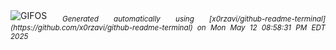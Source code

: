 <div align="justify">
<picture>
    <source media="(prefers-color-scheme: dark)" srcset="https://i.ibb.co/jZJTtQSR/output-gif.gif">
    <source media="(prefers-color-scheme: light)" srcset="https://i.ibb.co/jZJTtQSR/output-gif.gif">
    <img alt="GIFOS" src="https://i.ibb.co/jZJTtQSR/output-gif.gif">
</picture>
<sub><i>Generated automatically using [x0rzavi/github-readme-terminal](https://github.com/x0rzavi/github-readme-terminal) on Mon May 12 08:58:31 PM EDT 2025</i></sub>
</div>

<!--  -->